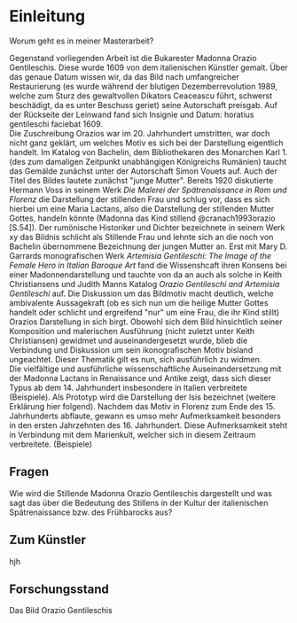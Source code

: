 # Einleitung

Worum geht es in meiner Masterarbeit?

Gegenstand vorliegenden Arbeit ist die Bukarester Madonna Orazio Gentileschis.
Diese wurde 1609 von dem italienischen Künstler gemalt. Über das genaue Datum
wissen wir, da das Bild nach umfangreicher Restaurierung (es wurde während der
blutigen Dezemberrevolution 1989, welche zum Sturz des gewaltvollen Dikators
Ceaceascu führt, schwerst beschädigt, da es unter Beschuss geriet) seine
Autorschaft preisgab. Auf der Rückseite der Leinwand fand sich Insignie und
Datum: horatius gentileschi faciebat 1609.  
Die Zuschreibung Orazios war im 20. Jahrhundert umstritten, war doch nicht ganz
geklärt, um welches Motiv es sich bei der Darstellung eigentlich handelt. Im
Katalog von Bachelin, dem Bibliothekaren des Monarchen Karl 1. (des zum
damaligen Zeitpunkt unabhängigen Königreichs Rumänien) taucht das Gemälde
zunächst unter der Autorschaft Simon Vouets auf. Auch der Titel des Bildes
lautete zunächst "junge Mutter". Bereits 1920 diskutierte Hermann Voss in seinem
Werk _Die Malerei der Spätrenaissance in Rom und Florenz_ die Darstellung der
stillenden Frau und schlug vor, dass es sich hierbei um eine Maria Lactans, also
die Darstellung der stillenden Mutter Gottes, handeln könnte (Madonna das Kind
stillend @cranach1993orazio [S.54]). Der rumönische Historiker und Dichter
bezeichnete in seinem Werk xy das Bildnis schlicht als Stillende Frau und lehnte
sich an die noch von Bachelin übernommene Bezeichnung der jungen Mutter an. Erst
mit Mary D. Garrards monografischen Werk _Artemisia Gentileschi: The Image of
the Female Hero in Italian Baroque Art_ fand die Wissenshcaft ihren Konsens bei
einer Madonnendarstellung und tauchte von da an auch als solche in Keith
Christiansens und Judith Manns Katalog _Orazio Gentileschi and Artemisia
Gentileschi_ auf. Die Diskussion um das Bildmotiv macht deutlich, welche
ambivalente Aussagekraft (ob es sich nun um die heilige Mutter Gottes handelt
oder schlicht und ergreifend "nur" um eine Frau, die ihr Kind stillt) Orazios
Darstellung in sich birgt. Obowohl sich dem Bild hinsichtlich seiner Komposition
und malerischen Ausführung (nicht zuletzt unter Keith Christiansen) gewidmet und
auseinandergesetzt wurde, blieb die Verbindung und Diskussion um sein
ikonografischen Motiv bisland ungeachtet. Dieser Thematik gilt es nun, sich
ausführlich zu widmen.  
Die vielfältige und ausführliche wissenschaftliche Auseinandersetzung mit der
Madonna Lactans in Renaissance und Antike zeigt, dass sich dieser Typus ab dem
14. Jahrhundert insbesondere in Italien verbreitete (Beispiele). Als Prototyp
wird die Darstellung der Isis bezeichnet (weitere Erklärung hier folgend).
Nachdem das Motiv in Florenz zum Ende des 15. Jahrhunderts abflaute, gewann es
umso mehr Aufmerksamkeit besonders in den ersten Jahrzehnten des 16.
Jahrhundert. Diese Aufmerksamkeit steht in Verbindung mit dem Marienkult,
welcher sich in diesem Zeitraum verbreitete. (Beispiele)

## Fragen

Wie wird die Stillende Madonna Orazio Gentileschis dargestellt und was sagt das
über die Bedeutung des Stillens in der Kultur der italienischen Spätrenaissance
bzw. des Frühbarocks aus?

## Zum Künstler

hjh

## Forschungsstand

Das Bild Orazio Gentileschis
